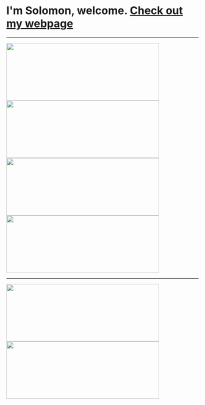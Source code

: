 # I'm Solomon, welcome. <a href="https://solomontaiwo.github.io/">Check out my webpage</a>

<hr/>

<a href="https://github.com/solomontaiwo/The-Artist-Room">
  <img align="center" src="https://github-readme-stats.vercel.app/api/pin/?username=solomontaiwo&repo=The-Artist-Room&theme=transparent" width="400" height="150"/>
</a>
<a href="https://github.com/solomontaiwo/Che-weekend">
  <img align="center" src="https://github-readme-stats.vercel.app/api/pin/?username=solomontaiwo&repo=bibliotecaUNIFE&theme=transparent" width="400" height="150"/>
</a>
<a href="https://github.com/solomontaiwo/QR-code-generator">
  <img align="center" src="https://github-readme-stats.vercel.app/api/pin/?username=solomontaiwo&repo=QR-code-generator&theme=transparent" width="400" height="150"/>
</a>
<a href="https://github.com/solomontaiwo/Che-weekend">
  <img align="center" src="https://github-readme-stats.vercel.app/api/pin/?username=solomontaiwo&repo=Che-weekend&theme=transparent" width="400" height="150"/>
</a>

<hr/>

<a href="https://github.com/solomontaiwo/">
  <img align="center" src="https://github-readme-stats.vercel.app/api?username=solomontaiwo&layout=compact&theme=transparent"  width="400" height="150"/>
</a>
<a href="https://github.com/anuraghazra/convoychat">
  <img align="center" src="https://github-readme-stats.vercel.app/api/top-langs/?username=solomontaiwo&layout=compact&theme=transparent" width="400" height="150">
</a>
